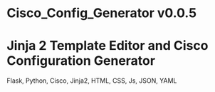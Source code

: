 # Cisco_Config_Generator v0.0.5
# Jinja 2 Template Editor and Cisco Configuration Generator

Flask, Python, Cisco, Jinja2, HTML, CSS, Js, JSON, YAML
